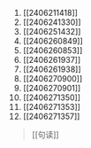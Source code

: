 1. [[2406211418]]
2. [[2406241330]]
3. [[2406251432]]
4. [[2406260849]]
5. [[2406260853]]
6. [[2406261937]]
7. [[2406261938]]
8. [[2406270900]]
9. [[2406270901]]
10. [[2406271350]]
11. [[2406271353]]
12. [[2406271357]]

>[[句读]]